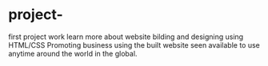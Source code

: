# project-
first project work
learn more about website bilding and designing using HTML/CSS 
Promoting business using the built website seen available to use anytime around the world in the global. 

